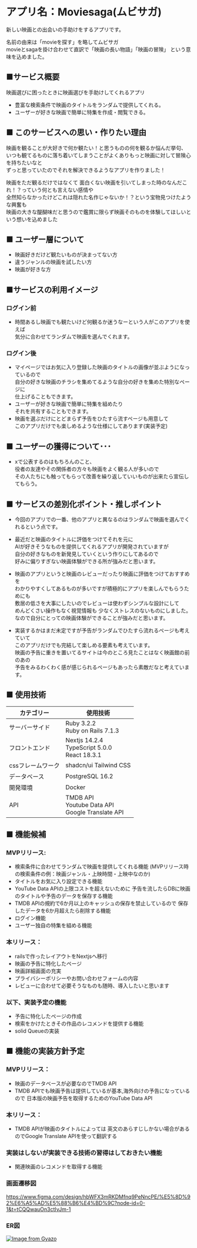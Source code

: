 # アプリ名：Moviesaga(ムビサガ)
新しい映画との出会いの手助けをするアプリです。

名前の由来は「movieを探す」を略してムビサガ  
movieとsagaを掛け合わせて直訳で「映画の長い物語」「映画の冒険」
という意味を込めました。

## ■サービス概要
映画選びに困ったときに映画選びを手助けしてくれるアプリ  
- 豊富な検索条件で映画のタイトルをランダムで提供してくれる。
- ユーザーが好きな映画で簡単に特集を作成・閲覧できる。

## ■ このサービスへの思い・作りたい理由
映画を観ることが大好きで何か観たい！と思うものの何を観るか悩んだ挙句、  
いつも観てるものに落ち着いてしまうことがよくありもっと映画に対して冒険心を持ちたいなと  
ずっと思っていたのでそれを解決できるようなアプリを作りました！  

映画をただ観るだけではなくて 面白くない映画を引いてしまった時のなんだこれ！？っていう何とも言えない感情や  
全然知らなかったけどこれは隠れた名作じゃないか！？という宝物見つけたような興奮も  
映画の大きな醍醐味だと思うので鑑賞に限らず映画そのものを体験してほしいという想いを込めました  


## ■ ユーザー層について
- 映画好きだけど観たいものが決まってない方  
- 違うジャンルの映画を試したい方
- 映画が好きな方
## ■サービスの利用イメージ  
### ログイン前
- 時間あるし映画でも観たいけど何観るか迷うなーという人がこのアプリを使えば  
気分に合わせてランダムで映画を選んでくれます。  

### ログイン後  
- マイページではお気に入り登録した映画のタイトルの画像が並ぶようになっているので  
自分の好きな映画のチラシを集めてるような自分の好きを集めた特別なページに  
仕上げることもできます。  
- ユーザーが好きな映画で簡単に特集を組めたり  
それを共有することもできます。  
- 映画を選ぶだけにとどまらず予告をひたすら流すページも用意して  
このアプリだけでも楽しめるような仕様にしてあります(実装予定)

## ■ ユーザーの獲得について･･･
- xで公表するのはもちろんのこと、  
役者の友達やその関係者の方々も映画をよく観る人が多いので  
その人たちにも触ってもらって改善を繰り返していいものが出来たら宣伝してもらう。

## ■ サービスの差別化ポイント・推しポイント
- 今回のアプリでの一番、他のアプリと異なるのはランダムで映画を選んでくれるという点です。

- 最近だと映画のタイトルに評価をつけてそれを元に  
AIが好きそうなものを提供してくれるアプリが開発されていますが  
自分の好きなものを新発見していくという作りにしてあるので  
好みに偏りすぎない映画体験ができる所が強みだと思います。  

- 映画のアプリというと映画のレビューだったり映画に評価をつけておすすめを  
わかりやすくしてあるものが多いですが積極的にアプリを楽しんでもらうためにも  
敷居の低さを大事にしたいのでレビューは使わずシンプルな設計にして  
めんどくさい操作もなく視覚情報も  少なくストレスのないものにしました。  
なので自分にとっての映画体験ができることが強みだと思います。  

- 実装するかはまだ未定ですが予告がランダムでひたすら流れるページも考えていて  
このアプリだけでも完結して楽しめる要素も考えています。  
映画の予告に重きを置いてるサイトは今のところ見たことはなく映画館の前のあの  
予告をみるわくわく感が感じられるページもあったら素敵だなと考えています。

## ■ 使用技術
| カテゴリー | 使用技術 |
|-----|----|
サーバーサイド| Ruby 3.2.2 <br> Ruby on Rails 7.1.3
フロントエンド| Nextjs 14.2.4 <br> TypeScript 5.0.0 <br> React 18.3.1 
cssフレームワーク| shadcn/ui Tailwind CSS
データベース| PostgreSQL 16.2
開発環境| Docker
API| TMDB API <br> Youtube Data API <br> Google Translate API

## ■ 機能候補
### MVPリリース:
- 検索条件に合わせてランダムで映画を提供してくれる機能
(MVPリリース時の検索条件の例：映画ジャンル・上映時間・上映中なのか)
- タイトルをお気に入り設定できる機能
- YouTube Data APIの上限コストを超えないために
予告を流したらDBに映画のタイトルや予告のデータを保存する機能
- TMDB APIの規約で6か月以上のキャッシュの保存を禁止しているので
保存したデータを6か月超えたら削除する機能
- ログイン機能
- ユーザー独自の特集を組める機能

### 本リリース：
- railsで作ったレイアウトをNextjsへ移行
- 映画の予告に特化したページ
- 映画詳細画面の充実
- プライバシーポリシーやお問い合わせフォームの内容
- レビューに合わせて必要そうなものも随時、導入したいと思います
### 以下、実装予定の機能
- 予告に特化したページの作成
- 検索をかけたときその作品のレコメンドを提供する機能
- solid Queueの実装


## ■ 機能の実装方針予定
### MVPリリース：
- 映画のデータベースが必要なのでTMDB API
- TMDB APIでも映画予告は提供しているが基本,海外向けの予告になっているので
日本版の映画予告を取得するためのYouTube Data API

### 本リリース：
- TMDB APIが映画のタイトルによっては
英文のあらすじしかない場合があるのでGoogle Translate APIを使って翻訳する

### 実装はしないが実装できる技術の習得はしておきたい機能
- 関連映画のレコメンドを取得する機能

### 画面遷移図
https://www.figma.com/design/hbWFX3mRKDMfnq9PeNncPE/%E5%8D%92%E6%A5%AD%E5%88%B6%E4%BD%9C?node-id=0-1&t=tCQQwauOn3ctIvJm-1

### ER図
[![Image from Gyazo](https://i.gyazo.com/0868f38bea4dd4453473db3388b403f3.png)](https://gyazo.com/0868f38bea4dd4453473db3388b403f3)

